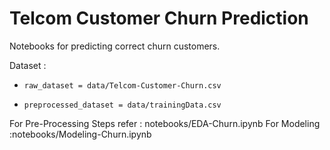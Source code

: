 # Telcom Customer Churn Prediction
Notebooks for predicting correct churn customers.


Dataset :
*     raw_dataset = data/Telcom-Customer-Churn.csv
*     preprocessed_dataset = data/trainingData.csv

For Pre-Processing Steps refer : notebooks/EDA-Churn.ipynb
For Modeling :notebooks/Modeling-Churn.ipynb

